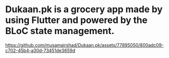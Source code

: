 # Dukaan.pk is a grocery app made by using Flutter and powered by the BLoC state management.

https://github.com/musamairshad/Dukaan.pk/assets/77895050/800adc09-c702-45b4-a30d-73451de3659d
